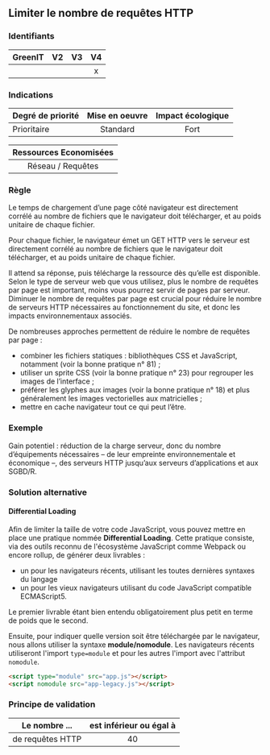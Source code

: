 ## Limiter le nombre de requêtes HTTP

### Identifiants

| GreenIT |  V2  |  V3  |  V4  |
|---------|:----:|:----:|:----:|
|      |   |   |  x   |

### Indications

| Degré de priorité |      Mise en oeuvre       |  Impact écologique    | 
|-------------------|:-------------------------:|:---------------------:|
| Prioritaire       | Standard                  | Fort                  | 


|Ressources Economisées                                      |
|:----------------------------------------------------------:|
| Réseau / Requêtes    |

### Règle

Le temps de chargement d’une page côté navigateur est directement corrélé au nombre de fichiers que le navigateur doit télécharger, et au poids unitaire de chaque fichier.

Pour chaque fichier, le navigateur émet un GET HTTP vers le serveur est directement corrélé au nombre de fichiers que le navigateur doit télécharger, et au poids unitaire de chaque fichier.

Il attend sa réponse, puis télécharge la ressource dès qu’elle est disponible. Selon le type de serveur web que vous utilisez, plus le nombre de requêtes par page est important, moins vous pourrez servir de pages par serveur. Diminuer le nombre de requêtes par page est crucial pour réduire le nombre de serveurs HTTP nécessaires au fonctionnement du site, et donc les impacts environnementaux associés.

De nombreuses approches permettent de réduire le nombre de requêtes par page :
 - combiner les fichiers statiques : bibliothèques CSS et JavaScript, notamment (voir la bonne pratique n° 81) ;
 - utiliser un sprite CSS (voir la bonne pratique n° 23) pour regrouper les images de l’interface ;
 - préférer les glyphes aux images (voir la bonne pratique n° 18) et plus généralement les images vectorielles aux matricielles ;
 - mettre en cache navigateur tout ce qui peut l’être.

### Exemple

Gain potentiel : réduction de la charge serveur, donc du nombre d’équipements nécessaires – de leur empreinte environnementale et économique –, des serveurs HTTP jusqu’aux serveurs d’applications et aux SGBD/R.

### Solution alternative
#### Differential Loading

Afin de limiter la taille de votre code JavaScript, vous pouvez mettre en place une pratique nommée 
**Differential Loading**. Cette pratique consiste, via des outils reconnu de l'écosystème JavaScript comme Webpack ou encore rollup, de générer deux livrables :

* un pour les navigateurs récents, utilisant les toutes dernières syntaxes du langage
* un pour les vieux navigateurs utilisant du code JavaScript compatible ECMAScript5. 
  
Le premier livrable étant bien entendu obligatoirement plus petit en terme de poids que le second.

Ensuite, pour indiquer quelle version soit être téléchargée par le navigateur, nous allons utiliser la syntaxe 
**module/nomodule**. Les navigateurs récents utiliseront l'import `type=module` et pour les autres l'import avec l'attribut `nomodule`.

```html
<script type="module" src="app.js"></script>
<script nomodule src="app-legacy.js"></script>
```

### Principe de validation

| Le nombre ...     | est inférieur ou égal à   |  
|-------------------|:-------------------------:|
| de requêtes HTTP  | 40  |
